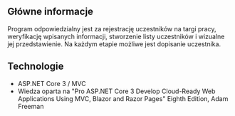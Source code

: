 ## Główne informacje
Program odpowiedzialny jest za rejestrację uczestników na targi pracy, weryfikację wpisanych informacji, stworzenie listy uczestników i wizualne jej przedstawienie. 
Na każdym etapie możliwe jest dopisanie uczestnika.
	
## Technologie
* ASP.NET Core 3 / MVC
* Wiedza oparta na "Pro ASP.NET Core 3 Develop Cloud-Ready Web Applications Using MVC, Blazor and Razor Pages" Eighth Edition, Adam Freeman
